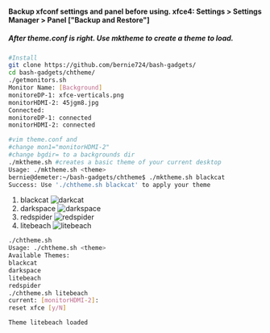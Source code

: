 #### Backup xfconf settings and panel before using. xfce4: Settings > Settings Manager > Panel ["Backup and Restore"]
##### After theme.conf is right. Use mktheme to create a theme to load.
```sh
#Install
git clone https://github.com/bernie724/bash-gadgets/
cd bash-gadgets/chtheme/
./getmonitors.sh 
Monitor Name: [Background] 
monitoreDP-1: xfce-verticals.png
monitorHDMI-2: 45jgm8.jpg
Connected: 
monitoreDP-1: connected
monitorHDMI-2: connected

#vim theme.conf and 
#change mon1="monitorHDMI-2" 
#change bgdir= to a backgrounds dir
./mktheme.sh #creates a basic theme of your current desktop
Usage: ./mktheme.sh <theme>
bernie@demeter:~/bash-gadgets/chtheme$ ./mktheme.sh blackcat
Success: Use './chtheme.sh blackcat' to apply your theme
```

1. blackcat
![darkcat](https://user-images.githubusercontent.com/20193396/234690865-b1d6e9b8-86db-4181-9037-be2acccf3d9b.png)
2. darkspace
![darkspace](https://user-images.githubusercontent.com/20193396/234690950-666134c7-96ef-4f1f-b4ac-8c9287593333.png)
3. redspider 
![redspider](https://user-images.githubusercontent.com/20193396/234690971-84c14d03-faaa-46ad-b91d-09027f4f6444.png)
4. litebeach
![litebeach](https://user-images.githubusercontent.com/20193396/234691109-3f7712b5-eacb-4452-bdd2-cefbd523d58d.png)

```sh
./chtheme.sh 
Usage: ./chtheme.sh <theme>
Available Themes: 
blackcat
darkspace
litebeach
redspider
./chtheme.sh litebeach
current: [monitorHDMI-2]: 
reset xfce [y/N] 

Theme litebeach loaded
```
